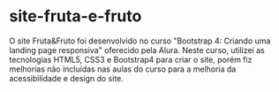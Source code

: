# site-fruta-e-fruto
O site Fruta&amp;Fruto foi desenvolvido no curso "Bootstrap 4: Criando uma landing page responsiva" oferecido pela Alura. Neste curso, utilizei as tecnologias HTML5, CSS3 e Bootstrap4 para criar o site, porém fiz melhorias não incluídas nas aulas do curso para a melhoria da acessibilidade e design do site. 
